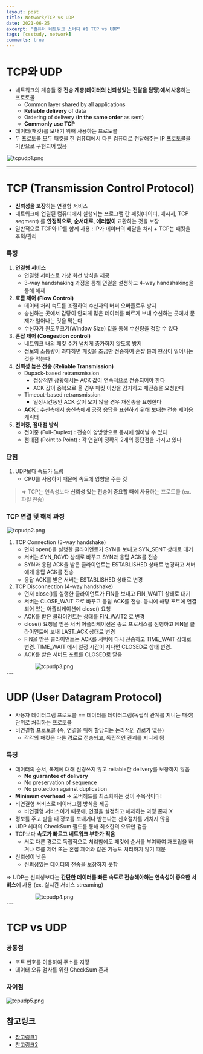 ```yaml
---
layout: post
title: Network/TCP vs UDP
date: 2021-06-25
excerpt: "컴퓨터 네트워크 스터디 #1 TCP vs UDP"
tags: [csstudy, network]
comments: true
---
```


# TCP와 UDP
- 네트워크의 계층들 중 **전송 계층(데이터의 신뢰성있는 전달을 담당)에서 사용**하는 프로토콜
    - Common layer shared by all applications
    - **Reliable delivery** of data
    - Ordering of delivery (**in the same order** as sent)
    - **Commonly use TCP**
- 데이터(패킷)를 보내기 위해 사용하는 프로토콜
- 두 프로토콜 모두 패킷을 한 컴퓨터에서 다른 컴퓨터로 전달해주는 IP 프로토콜을 기반으로 구현되어 있음

<div style="width:500px !important; margin:0 auto">
<img src="/assets/img/tcpudp1.png" alt="tcpudp1.png">
</div>

---

# TCP (Transmission Control Protocol)
- **신뢰성을 보장**하는 연결형 서비스
- 네트워크에 연결된 컴퓨터에서 실행되는 프로그램 간 패킷(데이터, 메시지, TCP segment) 를 **안정적으로, 순서대로, 에러없이** 교환하는 것을 보장
- 일반적으로 TCP와 IP를 함께 사용 : IP가 데이터의 배달을 처리 + TCP는 패킷을 추적/관리

### 특징
1. **연결형 서비스**
    - 연결형 서비스로 가상 회선 방식을 제공
    - 3-way handshaking 과정을 통해 연결을 설정하고 4-way handshaking을 통해 해제
2. **흐름 제어 (Flow Control)**
    - 데이터 처리 속도를 조절하여 수신자의 버퍼 오버플로우 방지
    - 송신하는 곳에서 감당이 안되게 많은 데이터를 빠르게 보내 수신하는 곳에서 문제가 일어나는 것을 막는다
    - 수신자가 윈도우크기(Window Size) 값을 통해 수신량을 정할 수 있다
3. **혼잡 제어 (Congestion control)**
    - 네트워크 내의 패킷 수가 넘치게 증가하지 않도록 방지
    - 정보의 소통량이 과다하면 패킷을 조금만 전송하여 혼잡 붕괴 현상이 일어나는 것을 막는다
4. **신뢰성 높은 전송 (Reliable Transmission)**
    - Dupack-based retransmission
        - 정상적인 상황에서는 ACK 값이 연속적으로 전송되어야 한다
        - ACK 값이 중복으로 올 경우 패킷 이상을 감지하고 재전송을 요청한다
    - Timeout-based retransmission
        - 일정시간동안 ACK 값이 오지 않을 경우 재전송을 요청한다
    - **ACK** : 수신측에서 송신측에게 긍정 응답을 표현하기 위해 보내는 전송 제어용 캐릭터
5. **전이중, 점대점 방식**
    - 전이중 (Full-Duplex) : 전송이 양방향으로 동시에 일어날 수 있다
    - 점대점 (Point to Point) : 각 연결이 정확히 2개의 종단점을 가지고 있다

### 단점
1. UDP보다 속도가 느림
    - CPU를 사용하기 때문에 속도에 영향을 주는 것

> ⇒ TCP는 연속성보다 **신뢰성 있는 전송이 중요할 때에 사용**하는 프로토콜 (ex. 파일 전송)


### TCP 연결 및 해제 과정
<div style="width:500px !important; margin:0 auto">
<img src="/assets/img/tcpudp2.png" alt="tcpudp2.png">
</div>

1. TCP Connection (3-way handshake)
    - 먼저 open()을 실행한 클라이언트가 SYN을 보내고 SYN_SENT 상태로 대기
    - 서버는 SYN_RCVD 상태로 바꾸고 SYN과 응답 ACK를 전송
    - SYN과 응답 ACK을 받은 클라이언트는 ESTABLISHED 상태로 변경하고 서버에게 응답 ACK를 전송
    - 응답 ACK를 받은 서버는 ESTABLISHED 상태로 변경
2. TCP Disconnection (4-way handshake)
    - 먼저 close()를 실행한 클라이언트가 FIN을 보내고 FIN_WAIT1 상태로 대기
    - 서버는 CLOSE_WAIT 으로 바꾸고 응답 ACK를 전송. 동시에 해당 포트에 연결되어 있는 어플리케이션에 close() 요청
    - ACK를 받은 클라이언트는 상태를 FIN_WAIT2 로 변경
    - close() 요청을 받은 서버 어플리케이션은 종료 프로세스를 진행하고 FIN을 클라이언트에 보내 LAST_ACK 상태로 변경
    - FIN을 받은 클라이언트는 ACK를 서버에 다시 전송하고 TIME_WAIT 상태로 변경. TIME_WAIT 에서 일정 시간이 지나면 CLOSED로 상태 변경.
    - ACK를 받은 서버도 포트를 CLOSED로 닫음

<div style="width:350px !important; margin:0 auto">
<img src="/assets/img/tcpudp3.png" alt="tcpudp3.png">
</div>
---

# UDP (User Datagram Protocol)
- 사용자 데이터그램 프로토콜 == 데이터를 데이터그램(독립적 관계를 지니는 패킷) 단위로 처리하는 프로토콜
- 비연결형 프로토콜 (즉, 연결을 위해 할당되는 논리적인 경로가 없음)
    - 각각의 패킷은 다른 경로로 전송되고, 독립적인 관계를 지니게 됨

### 특징
- 데이터의 순서, 복제에 대해 신경쓰지 않고 reliable한 delivery를 보장하지 않음
    - **No guarantee of delivery**
    - No preservation of sequence
    - No protection against duplication
- **Minimum overhead** ⇒ 오버헤드를 최소화하는 것이 주목적이다!
- 비연결형 서비스로 데이터그램 방식을 제공
    - 비연결형 서비스이기 때문에, 연결을 설정하고 해제하는 과정 존재 X
- 정보를 주고 받을 때 정보를 보내거나 받는다는 신호절차를 거치지 않음
- UDP 헤더의 CheckSum 필드를 통해 최소한의 오류만 검출
- TCP보다 **속도가 빠르고 네트워크 부하가 적음**
    - 서로 다른 경로로 독립적으로 처리함에도 패킷에 순서를 부여하여 재조립을 하거나 흐름 제어 또는 혼잡 제어와 같은 기능도 처리하지 않기 때문
- 신뢰성이 낮음
    - 신뢰성있는 데이터의 전송을 보장하지 못함

⇒ UDP는 신뢰성보다는 **간단한 데이터를 빠른 속도로 전송해야하는 연속성이 중요한 서비스**에 사용 (ex. 실시간 서비스 streaming)

<div style="width:350px !important; margin:0 auto">
<img src="/assets/img/tcpudp4.png" alt="tcpudp4.png">
</div>
---

# TCP vs UDP
### 공통점
- 포트 번호를 이용하여 주소를 지정
- 데이터 오류 검사를 위한 CheckSum 존재

### 차이점
<div style="width:600px !important; margin:0 auto">
<img src="/assets/img/tcpudp5.png" alt="tcpudp5.png">
</div>

## 참고링크
- [참고링크1](https://mangkyu.tistory.com/15)
- [참고링크2](https://velog.io/@hidaehyunlee/TCP-%EC%99%80-UDP-%EC%9D%98-%EC%B0%A8%EC%9D%B4)
